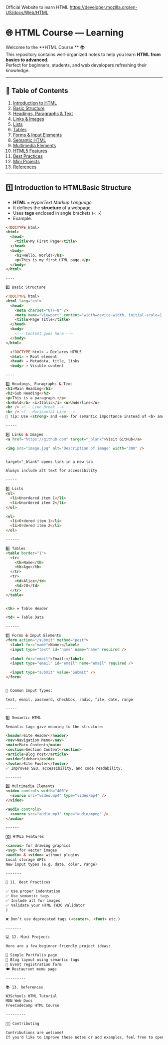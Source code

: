 Official Website to learn HTML
https://developer.mozilla.org/en-US/docs/Web/HTML

# 🌐 HTML Course — Learning 

Welcome to the **HTML Course ** 📚  
This repository contains well-organized notes to help you learn **HTML from basics to advanced**.  
Perfect for beginners, students, and web developers refreshing their knowledge.

---

## 🧭 Table of Contents

1. [Introduction to HTML](#1-introduction-to-html)  
2. [Basic Structure](#2-basic-structure)  
3. [Headings, Paragraphs & Text](#3-headings-paragraphs--text)  
4. [Links & Images](#4-links--images)  
5. [Lists](#5-lists)  
6. [Tables](#6-tables)  
7. [Forms & Input Elements](#7-forms--input-elements)  
8. [Semantic HTML](#8-semantic-html)  
9. [Multimedia Elements](#9-multimedia-elements)  
10. [HTML5 Features](#10-html5-features)  
11. [Best Practices](#11-best-practices)  
12. [Mini Projects](#12-mini-projects)  
13. [References](#13-references)

---

## 1️⃣ Introduction to HTMLBasic Structure

- **HTML** = *HyperText Markup Language*  
- It defines the **structure** of a webpage  
- Uses **tags** enclosed in angle brackets (`< >`)  
- Example:

```html
<!DOCTYPE html>
<html>
  <head>
    <title>My First Page</title>
  </head>
  <body>
    <h1>Hello, World!</h1>
    <p>This is my first HTML page.</p>
  </body>
</html>

----

2️⃣ Basic Structure

<!DOCTYPE html>
<html lang="en">
  <head>
    <meta charset="UTF-8" />
    <meta name="viewport" content="width=device-width, initial-scale=1.0" />
    <title>Page Title</title>
  </head>
  <body>
    <!-- Content goes here -->
  </body>
</html>

  <!DOCTYPE html> → Declares HTML5
  <html> → Root element
  <head> → Metadata, title, links
  <body> → Visible content

----

3️⃣ Headings, Paragraphs & Text
<h1>Main Heading</h1>
<h2>Sub Heading</h2>
<p>This is a paragraph.</p>
<b>Bold</b> <i>Italic</i> <u>Underline</u>
<br /> <!-- Line Break -->
<hr /> <!-- Horizontal Line -->
📝 Tip: Use <strong> and <em> for semantic importance instead of <b> and <i>.

-----

4️⃣ Links & Images
<a href="https://github.com" target="_blank">Visit GitHub</a>

<img src="image.jpg" alt="Description of image" width="300" />


target="_blank" opens link in a new tab

Always include alt text for accessibility

-----

5️⃣ Lists
<ul>
  <li>Unordered item 1</li>
  <li>Unordered item 2</li>
</ul>

<ol>
  <li>Ordered item 1</li>
  <li>Ordered item 2</li>
</ol>

------

6️⃣ Tables
<table border="1">
  <tr>
    <th>Name</th>
    <th>Age</th>
  </tr>
  <tr>
    <td>Alice</td>
    <td>20</td>
  </tr>
</table>


<th> = Table Header

<td> = Table Data

------

7️⃣ Forms & Input Elements
<form action="/submit" method="post">
  <label for="name">Name:</label>
  <input type="text" id="name" name="name" required />
  
  <label for="email">Email:</label>
  <input type="email" id="email" name="email" required />

  <input type="submit" value="Submit" />
</form>


📝 Common Input Types:

text, email, password, checkbox, radio, file, date, range

-----

8️⃣ Semantic HTML

Semantic tags give meaning to the structure:

<header>Site Header</header>
<nav>Navigation Menu</nav>
<main>Main Content</main>
<section>Section Content</section>
<article>Blog Post</article>
<aside>Sidebar</aside>
<footer>Site Footer</footer>
✅ Improves SEO, accessibility, and code readability.

-------

9️⃣ Multimedia Elements
<video controls width="400">
  <source src="video.mp4" type="video/mp4" />
</video>

<audio controls>
  <source src="audio.mp3" type="audio/mpeg" />
</audio>

------

🔟 HTML5 Features

<canvas> for drawing graphics
<svg> for vector images
<audio> & <video> without plugins
Local storage APIs
New input types (e.g. date, color, range)

-------

📝 11. Best Practices

✅ Use proper indentation
✅ Use semantic tags
✅ Include alt for images
✅ Validate your HTML (W3C Validator
)

❌ Don’t use deprecated tags (<center>, <font> etc.)

-------

💻 12. Mini Projects

Here are a few beginner-friendly project ideas:

📝 Simple Portfolio page
📰 Blog layout using semantic tags
📅 Event registration form
🍽️ Restaurant menu page

---------

📚 13. References

W3Schools HTML Tutorial
MDN Web Docs
FreeCodeCamp HTML Course

---------

🧑‍💻 Contributing

Contributions are welcome!
If you'd like to improve these notes or add examples, feel free to open a pull request.

